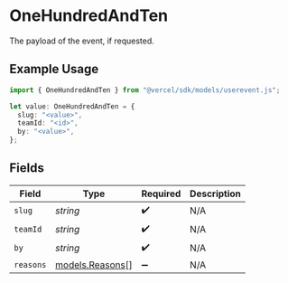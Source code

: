 # OneHundredAndTen

The payload of the event, if requested.

## Example Usage

```typescript
import { OneHundredAndTen } from "@vercel/sdk/models/userevent.js";

let value: OneHundredAndTen = {
  slug: "<value>",
  teamId: "<id>",
  by: "<value>",
};
```

## Fields

| Field                                    | Type                                     | Required                                 | Description                              |
| ---------------------------------------- | ---------------------------------------- | ---------------------------------------- | ---------------------------------------- |
| `slug`                                   | *string*                                 | :heavy_check_mark:                       | N/A                                      |
| `teamId`                                 | *string*                                 | :heavy_check_mark:                       | N/A                                      |
| `by`                                     | *string*                                 | :heavy_check_mark:                       | N/A                                      |
| `reasons`                                | [models.Reasons](../models/reasons.md)[] | :heavy_minus_sign:                       | N/A                                      |
